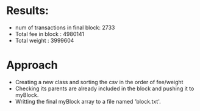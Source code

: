 # Results:

- num of transactions in final block: 2733
- Total fee in block : 4980141 
- Total weight : 3999604


# Approach

 - Creating a new class and sorting the csv in the order of fee/weight
 - Checking its parents are already included in the block and pushing it to myBlock.
 - Writting the final myBlock array to a file named 'block.txt'.
 
